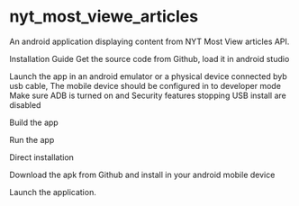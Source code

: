 # nyt_most_viewe_articles
An android application displaying content from NYT Most View articles API.

Installation Guide
Get the source code from Github, load it in android studio

Launch  the app in an android emulator or a physical device connected byb usb cable,
The mobile device should be configured in to developer mode
Make sure ADB is turned on and Security features stopping USB install are disabled

Build the app 

Run the app

Direct installation 

Download the apk from Github and install in your android mobile device

Launch the application.

